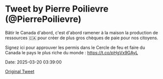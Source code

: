 # Tweet by Pierre Poilievre (@PierrePoilievre)

Bâtir le Canada d'abord, c'est d'abord ramener à la maison la production de ressources 🇨🇦 pour créer de plus gros chèques de paie pour nos citoyens.

Signez ici pour approuver les permis dans le Cercle de feu et faire du Canada le pays le plus riche du monde : https://t.co/pHgVx9GAyL

Date: 2025-03-20 03:39:00

[Original Tweet](https://x.com/PierrePoilievre/status/1902565510971322709)
